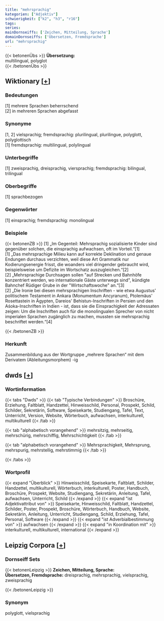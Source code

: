 ```yaml
---
title: "mehrsprachig"
kategorien: ["Adjektiv"]
schwierigkeit: ["k2", "h3", "r16"]
tags:
series:
mainDornseiffs: ['Zeichen, Mitteilung, Sprache']
domainDornseiffs: ['Übersetzen, Fremdsprache']
url: "mehrsprachig"
---
```


{{< betonenÜbs >}}
**Übersetzung:**  
multilingual, polyglot  
{{< /betonenÜbs >}}

## Wiktionary [[+](https://de.wiktionary.org/wiki/mehrsprachig)]

### Bedeutungen
[1] mehrere Sprachen beherrschend  
[2] in mehreren Sprachen abgefasst  

### Synonyme
[1, 2] vielsprachig; fremdsprachig: plurilingual, plurilingue, polyglott, polyglottisch  
[1] fremdsprachig: multilingual, polylingual  

### Unterbegriffe
[1] zweisprachig, dreisprachig, viersprachig; fremdsprachig: bilingual, trilingual  

### Oberbegriffe
[1] sprachbezogen  

### Gegenwörter
[1] einsprachig; fremdsprachig: monolingual  

### Beispiele
{{< betonenZB >}}
[1] „Im Gegenteil: Mehrsprachig sozialisierte Kinder sind gegenüber solchen, die einsprachig aufwachsen, oft im Vorteil.“[1]  
[1] „Das mehrsprachige Milieu kann auf korrekte Deklination und genaue Endungen durchaus verzichten, weil diese Art Grammatik nur Kodierungsenergie frisst, die woanders viel dringender gebraucht wird, beispielsweise um Defizite im Wortschatz auszugleichen.“[2]  
[2] „Mehrsprachige Durchsagen sollen "auf Strecken und Bahnhöfe konzentriert werden, wo internationale Gäste unterwegs sind", kündigte Bahnchef Rüdiger Grube in der "Wirtschaftswoche" an.“[3]  
[2] „Die Ironie bei diesen mehrsprachigen Inschriften - wie etwa Augustus' politischem Testament in Ankara (Monumentum Ancyranum), Ptolemäus' Rosettastein in Ägypten, Dareios' Behistun-Inschriften in Persien und den Aśoka-Inschriften in Indien - ist, dass sie die Einsprachigkeit der Adressaten zeigen: Um die Inschriften auch für die monolingualen Sprecher von nicht imperialen Sprachen zugänglich zu machen, mussten sie mehrsprachig beschriftet werden.“[4]  

{{< /betonenZB >}}
### Herkunft
Zusammenbildung aus der Wortgruppe „mehrere Sprachen“ mit dem Derivatem (Ableitungsmorphem) -ig  



## dwds [[+](https://www.dwds.de/wb/mehrsprachig)]

### Wortinformation
{{< tabs "Dwds" >}}
{{< tab "Typische Verbindungen" >}}
Broschüre, Erziehung, Faltblatt, Handzettel, Hinweisschild, Personal, Prospekt, Schild, Schilder, Sekretärin, Software, Speisekarte, Studiengang, Tafel, Text, Unterricht, Version, Website, Wörterbuch, aufwachsen, interkulturell, multikulturell
{{< /tab >}}

{{< tab "alphabetisch vorangehend" >}}
mehrsitzig, mehrseitig, mehrschürig, mehrschiffig, Mehrschichtigkeit
{{< /tab >}}

{{< tab "alphabetisch vorangehend" >}}
Mehrsprachigkeit, Mehrsprung, mehrspurig, mehrstellig, mehrstimmig
{{< /tab >}}

{{< /tabs >}}

### Wortprofil
{{< expand "Überblick" >}} Hinweisschild, Speisekarte, Faltblatt, Schilder, Handzettel, multikulturell, Wörterbuch, interkulturell, Poster, Handbuch, Broschüre, Prospekt, Website, Studiengang, Sekretärin, Anleitung, Tafel, aufwachsen, Unterricht, Schild {{< /expand >}}
{{< expand "ist Adjektivattribut von" >}} Speisekarte, Hinweisschild, Faltblatt, Handzettel, Schilder, Poster, Prospekt, Broschüre, Wörterbuch, Handbuch, Website, Sekretärin, Anleitung, Unterricht, Studiengang, Schild, Erziehung, Tafel, Personal, Software {{< /expand >}}
{{< expand "ist Adverbialbestimmung von" >}} aufwachsen {{< /expand >}}
{{< expand "in Koordination mit" >}} interkulturell, multikulturell, international {{< /expand >}}

## Leipzig Corpora [[+](https://corpora.uni-leipzig.de/en/res?word=mehrsprachig&corpusId=deu_newscrawl-public_2018)]

### Dornseiff Sets
{{< betonenLeipzig >}}
**Zeichen, Mitteilung, Sprache:**  
**Übersetzen, Fremdsprache:** dreisprachig, mehrsprachig, vielsprachig, zweisprachig  

{{< /betonenLeipzig >}}

### Synonym
polyglott, vielsprachig

